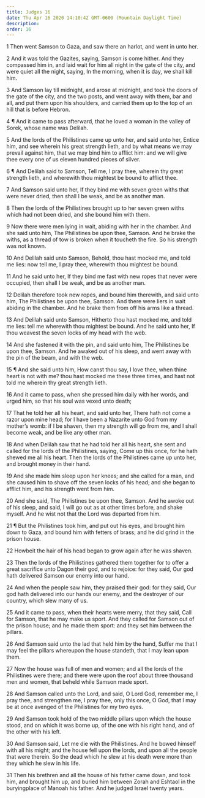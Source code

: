 ```yaml
---
title: Judges 16
date: Thu Apr 16 2020 14:10:42 GMT-0600 (Mountain Daylight Time)
description: 
order: 16
---
```


<p>
  1 Then went Samson to Gaza, and saw there an harlot, and went in unto her.
</p>
<p>
  2 And it was told the Gazites, saying, Samson is come hither. And they
  compassed him in, and laid wait for him all night in the gate of the city, and
  were quiet all the night, saying, In the morning, when it is day, we shall
  kill him.
</p>
<p>
  3 And Samson lay till midnight, and arose at midnight, and took the doors of
  the gate of the city, and the two posts, and went away with them, bar and all,
  and put them upon his shoulders, and carried them up to the top of an hill
  that is before Hebron.
</p>
<p>
  4 &#xB6; And it came to pass afterward, that he loved a woman in the valley of
  Sorek, whose name was Delilah.
</p>
<p>
  5 And the lords of the Philistines came up unto her, and said unto her, Entice
  him, and see wherein his great strength lieth, and by what means we may
  prevail against him, that we may bind him to afflict him: and we will give
  thee every one of us eleven hundred pieces of silver.
</p>
<p>
  6 &#xB6; And Delilah said to Samson, Tell me, I pray thee, wherein thy great
  strength lieth, and wherewith thou mightest be bound to afflict thee.
</p>
<p>
  7 And Samson said unto her, If they bind me with seven green withs that were
  never dried, then shall I be weak, and be as another man.
</p>
<p>
  8 Then the lords of the Philistines brought up to her seven green withs which
  had not been dried, and she bound him with them.
</p>
<p>
  9 Now there were men lying in wait, abiding with her in the chamber. And she
  said unto him, The Philistines be upon thee, Samson. And he brake the withs,
  as a thread of tow is broken when it toucheth the fire. So his strength was
  not known.
</p>
<p>
  10 And Delilah said unto Samson, Behold, thou hast mocked me, and told me
  lies: now tell me, I pray thee, wherewith thou mightest be bound.
</p>
<p>
  11 And he said unto her, If they bind me fast with new ropes that never were
  occupied, then shall I be weak, and be as another man.
</p>
<p>
  12 Delilah therefore took new ropes, and bound him therewith, and said unto
  him, The Philistines be upon thee, Samson. And there were liers in wait
  abiding in the chamber. And he brake them from off his arms like a thread.
</p>
<p>
  13 And Delilah said unto Samson, Hitherto thou hast mocked me, and told me
  lies: tell me wherewith thou mightest be bound. And he said unto her, If thou
  weavest the seven locks of my head with the web.
</p>
<p>
  14 And she fastened it with the pin, and said unto him, The Philistines be
  upon thee, Samson. And he awaked out of his sleep, and went away with the pin
  of the beam, and with the web.
</p>
<span></span>
<p>
  15 &#xB6; And she said unto him, How canst thou say, I love thee, when thine
  heart is not with me? thou hast mocked me these three times, and hast not told
  me wherein thy great strength lieth.
</p>
<p>
  16 And it came to pass, when she pressed him daily with her words, and urged
  him, so that his soul was vexed unto death;
</p>
<p>
  17 That he told her all his heart, and said unto her, There hath not come a
  razor upon mine head; for I have been a Nazarite unto God from my
  mother&#x2019;s womb: if I be shaven, then my strength will go from me, and I
  shall become weak, and be like any other man.
</p>
<p>
  18 And when Delilah saw that he had told her all his heart, she sent and
  called for the lords of the Philistines, saying, Come up this once, for he
  hath shewed me all his heart. Then the lords of the Philistines came up unto
  her, and brought money in their hand.
</p>
<p>
  19 And she made him sleep upon her knees; and she called for a man, and she
  caused him to shave off the seven locks of his head; and she began to afflict
  him, and his strength went from him.
</p>
<p>
  20 And she said, The Philistines be upon thee, Samson. And he awoke out of his
  sleep, and said, I will go out as at other times before, and shake myself. And
  he wist not that the Lord was departed from him.
</p>
<p>
  21 &#xB6; But the Philistines took him, and put out his eyes, and brought him
  down to Gaza, and bound him with fetters of brass; and he did grind in the
  prison house.
</p>
<p>22 Howbeit the hair of his head began to grow again after he was shaven.</p>
<p>
  23 Then the lords of the Philistines gathered them together for to offer a
  great sacrifice unto Dagon their god, and to rejoice: for they said, Our god
  hath delivered Samson our enemy into our hand.
</p>
<p>
  24 And when the people saw him, they praised their god: for they said, Our god
  hath delivered into our hands our enemy, and the destroyer of our country,
  which slew many of us.
</p>
<p>
  25 And it came to pass, when their hearts were merry, that they said, Call for
  Samson, that he may make us sport. And they called for Samson out of the
  prison house; and he made them sport: and they set him between the pillars.
</p>
<p>
  26 And Samson said unto the lad that held him by the hand, Suffer me that I
  may feel the pillars whereupon the house standeth, that I may lean upon them.
</p>
<p>
  27 Now the house was full of men and women; and all the lords of the
  Philistines were there; and there were upon the roof about three thousand men
  and women, that beheld while Samson made sport.
</p>
<p>
  28 And Samson called unto the Lord, and said, O Lord God, remember me, I pray
  thee, and strengthen me, I pray thee, only this once, O God, that I may be at
  once avenged of the Philistines for my two eyes.
</p>
<p>
  29 And Samson took hold of the two middle pillars upon which the house stood,
  and on which it was borne up, of the one with his right hand, and of the other
  with his left.
</p>
<p>
  30 And Samson said, Let me die with the Philistines. And he bowed himself with
  all his might; and the house fell upon the lords, and upon all the people that
  were therein. So the dead which he slew at his death were more than they which
  he slew in his life.
</p>
<p>
  31 Then his brethren and all the house of his father came down, and took him,
  and brought him up, and buried him between Zorah and Eshtaol in the
  buryingplace of Manoah his father. And he judged Israel twenty years.
</p>
